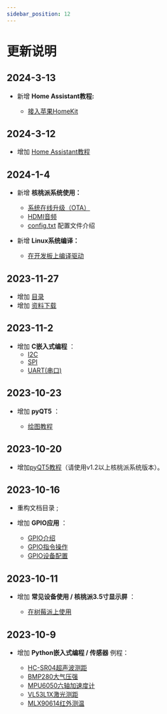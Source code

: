 ```yaml
---
sidebar_position: 12
---
```


# 更新说明

## 2024-3-13

- 新增 **Home Assistant教程:** 

    - [接入苹果HomeKit](./home_assistant/homekit.md) 

## 2024-3-12

- 增加 [Home Assistant教程](./home_assistant/intro.md)

## 2024-1-4

- 新增 **核桃派系统使用：** 

    - [系统在线升级（OTA）](./os_software/os_intro.md#系统在线升级ota)
    - [HDMI音频](./os_software/audio.md#hdmi音频)
    - [config.txt](./os_software/config.txt.md) 配置文件介绍

- 新增 **Linux系统编译：** 

    - [在开发板上编译驱动](./linux_build/compile_driver.md) 

## 2023-11-27

- 增加 [目录](./directory)
- 增加 [资料下载](./intro/download.md) 

## 2023-11-2

- 增加 **C嵌入式编程**  ：
    - [I2C](./c/i2c.md)
    - [SPI](./c/spi.md)
    - [UART(串口)](./c/uart.md)

## 2023-10-23

- 增加 **pyQT5** ：

    - [绘图教程](./pyQT5/paint/paint_intro.md)

## 2023-10-20

- 增加[pyQT5教程](./pyQT5/pyqt5_intro)（请使用v1.2以上核桃派系统版本）。

## 2023-10-16

- 重构文档目录 ;
- 增加 **GPIO应用** ：

    - [GPIO介绍](./gpio/gpio_intro.md)
    - [GPIO指令操作](./gpio/gpio_command.md)
    - [GPIO设备配置](./gpio/gpio_config.md)

## 2023-10-11

- 增加 **常见设备使用 / 核桃派3.5寸显示屏** ：

    - [在树莓派上使用](./os_software/3.5_LCD#在树莓派上使用)

## 2023-10-9

- 增加 **Python嵌入式编程 / 传感器** 例程：

    - [HC-SR04超声波测距](../docs/python/sensor/hcsr04.md)
    - [BMP280大气压强](../docs/python/sensor/bmp280.md)
    - [MPU6050六轴加速度计](../docs/python/sensor/mpu6050.md)
    - [VL53L1X激光测距](../docs/python/sensor/vl53l1x.md)
    - [MLX90614红外测温](../docs/python/sensor/bmp280.md)

